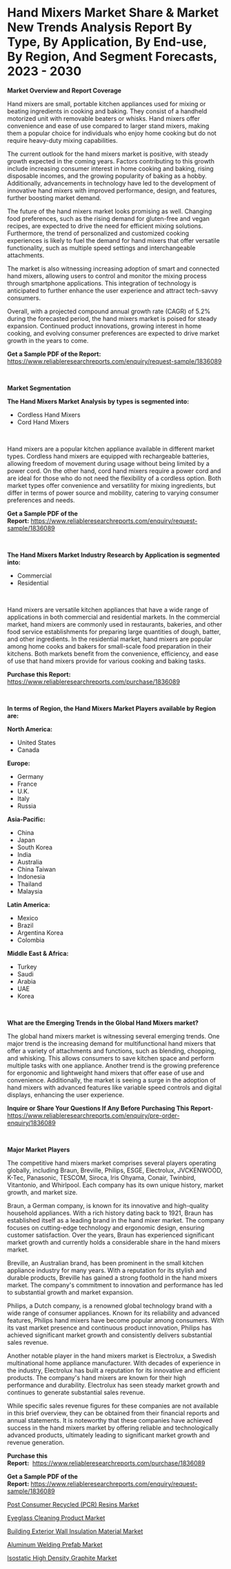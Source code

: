 <p><h1>Hand Mixers Market Share & Market New Trends Analysis Report By Type, By Application, By End-use, By Region, And Segment Forecasts, 2023 - 2030</h1></p><p><strong>Market Overview and Report Coverage</strong></p>
<p><p>Hand mixers are small, portable kitchen appliances used for mixing or beating ingredients in cooking and baking. They consist of a handheld motorized unit with removable beaters or whisks. Hand mixers offer convenience and ease of use compared to larger stand mixers, making them a popular choice for individuals who enjoy home cooking but do not require heavy-duty mixing capabilities.</p><p>The current outlook for the hand mixers market is positive, with steady growth expected in the coming years. Factors contributing to this growth include increasing consumer interest in home cooking and baking, rising disposable incomes, and the growing popularity of baking as a hobby. Additionally, advancements in technology have led to the development of innovative hand mixers with improved performance, design, and features, further boosting market demand.</p><p>The future of the hand mixers market looks promising as well. Changing food preferences, such as the rising demand for gluten-free and vegan recipes, are expected to drive the need for efficient mixing solutions. Furthermore, the trend of personalized and customized cooking experiences is likely to fuel the demand for hand mixers that offer versatile functionality, such as multiple speed settings and interchangeable attachments.</p><p>The market is also witnessing increasing adoption of smart and connected hand mixers, allowing users to control and monitor the mixing process through smartphone applications. This integration of technology is anticipated to further enhance the user experience and attract tech-savvy consumers.</p><p>Overall, with a projected compound annual growth rate (CAGR) of 5.2% during the forecasted period, the hand mixers market is poised for steady expansion. Continued product innovations, growing interest in home cooking, and evolving consumer preferences are expected to drive market growth in the years to come.</p></p>
<p><strong>Get a Sample PDF of the Report:</strong> <a href="https://www.reliableresearchreports.com/enquiry/request-sample/1836089">https://www.reliableresearchreports.com/enquiry/request-sample/1836089</a></p>
<p>&nbsp;</p>
<p><strong>Market Segmentation</strong></p>
<p><strong>The Hand Mixers Market Analysis by types is segmented into:</strong></p>
<p><ul><li>Cordless Hand Mixers</li><li>Cord Hand Mixers</li></ul></p>
<p>&nbsp;</p>
<p><p>Hand mixers are a popular kitchen appliance available in different market types. Cordless hand mixers are equipped with rechargeable batteries, allowing freedom of movement during usage without being limited by a power cord. On the other hand, cord hand mixers require a power cord and are ideal for those who do not need the flexibility of a cordless option. Both market types offer convenience and versatility for mixing ingredients, but differ in terms of power source and mobility, catering to varying consumer preferences and needs.</p></p>
<p><strong>Get a Sample PDF of the Report:</strong>&nbsp;<a href="https://www.reliableresearchreports.com/enquiry/request-sample/1836089">https://www.reliableresearchreports.com/enquiry/request-sample/1836089</a></p>
<p>&nbsp;</p>
<p><strong>The Hand Mixers Market Industry Research by Application is segmented into:</strong></p>
<p><ul><li>Commercial</li><li>Residential</li></ul></p>
<p>&nbsp;</p>
<p><p>Hand mixers are versatile kitchen appliances that have a wide range of applications in both commercial and residential markets. In the commercial market, hand mixers are commonly used in restaurants, bakeries, and other food service establishments for preparing large quantities of dough, batter, and other ingredients. In the residential market, hand mixers are popular among home cooks and bakers for small-scale food preparation in their kitchens. Both markets benefit from the convenience, efficiency, and ease of use that hand mixers provide for various cooking and baking tasks.</p></p>
<p><strong>Purchase this Report:</strong>&nbsp; <a href="https://www.reliableresearchreports.com/purchase/1836089">https://www.reliableresearchreports.com/purchase/1836089</a></p>
<p>&nbsp;</p>
<p><strong>In terms of Region, the Hand Mixers Market Players available by Region are:</strong></p>
<p>
    <p> <strong> North America: </strong>
        <ul>
            <li>United States</li>
            <li>Canada</li>
        </ul>
        </p> 
    <p> <strong> Europe: </strong>
        <ul>
            <li>Germany</li>
            <li>France</li>
            <li>U.K.</li>
            <li>Italy</li>
            <li>Russia</li>
        </ul>
        </p> 
    <p> <strong> Asia-Pacific: </strong>
        <ul>
            <li>China</li>
            <li>Japan</li>
            <li>South Korea</li>
            <li>India</li>
            <li>Australia</li>
            <li>China Taiwan</li>
            <li>Indonesia</li>
            <li>Thailand</li>
            <li>Malaysia</li>
        </ul>
        </p> 
    <p> <strong> Latin America: </strong>
        <ul>
            <li>Mexico</li>
            <li>Brazil</li>
            <li>Argentina Korea</li>
            <li>Colombia</li>
        </ul>
        </p> 
    <p> <strong> Middle East & Africa: </strong>
        <ul>
            <li>Turkey</li>
            <li>Saudi</li>
            <li>Arabia</li>
            <li>UAE</li>
            <li>Korea</li>
        </ul>
    </p>
    </p>
<p>&nbsp;</p>
<p><strong>What are the Emerging Trends in the Global Hand Mixers market?</strong></p>
<p><p>The global hand mixers market is witnessing several emerging trends. One major trend is the increasing demand for multifunctional hand mixers that offer a variety of attachments and functions, such as blending, chopping, and whisking. This allows consumers to save kitchen space and perform multiple tasks with one appliance. Another trend is the growing preference for ergonomic and lightweight hand mixers that offer ease of use and convenience. Additionally, the market is seeing a surge in the adoption of hand mixers with advanced features like variable speed controls and digital displays, enhancing the user experience.</p></p>
<p><strong>Inquire or Share Your Questions If Any Before Purchasing This Report</strong>- <a href="https://www.reliableresearchreports.com/enquiry/pre-order-enquiry/1836089">https://www.reliableresearchreports.com/enquiry/pre-order-enquiry/1836089</a></p>
<p>&nbsp;</p>
<p><strong>Major Market Players</strong></p>
<p><p>The competitive hand mixers market comprises several players operating globally, including Braun, Breville, Philips, ESGE, Electrolux, JVCKENWOOD, K-Tec, Panasonic, TESCOM, Siroca, Iris Ohyama, Conair, Twinbird, Vitantonio, and Whirlpool. Each company has its own unique history, market growth, and market size.</p><p>Braun, a German company, is known for its innovative and high-quality household appliances. With a rich history dating back to 1921, Braun has established itself as a leading brand in the hand mixer market. The company focuses on cutting-edge technology and ergonomic design, ensuring customer satisfaction. Over the years, Braun has experienced significant market growth and currently holds a considerable share in the hand mixers market.</p><p>Breville, an Australian brand, has been prominent in the small kitchen appliance industry for many years. With a reputation for its stylish and durable products, Breville has gained a strong foothold in the hand mixers market. The company's commitment to innovation and performance has led to substantial growth and market expansion.</p><p>Philips, a Dutch company, is a renowned global technology brand with a wide range of consumer appliances. Known for its reliability and advanced features, Philips hand mixers have become popular among consumers. With its vast market presence and continuous product innovation, Philips has achieved significant market growth and consistently delivers substantial sales revenue.</p><p>Another notable player in the hand mixers market is Electrolux, a Swedish multinational home appliance manufacturer. With decades of experience in the industry, Electrolux has built a reputation for its innovative and efficient products. The company's hand mixers are known for their high performance and durability. Electrolux has seen steady market growth and continues to generate substantial sales revenue.</p><p>While specific sales revenue figures for these companies are not available in this brief overview, they can be obtained from their financial reports and annual statements. It is noteworthy that these companies have achieved success in the hand mixers market by offering reliable and technologically advanced products, ultimately leading to significant market growth and revenue generation.</p></p>
<p><strong>Purchase this Report:</strong>&nbsp;&nbsp;<a href="https://www.reliableresearchreports.com/purchase/1836089">https://www.reliableresearchreports.com/purchase/1836089</a></p>
<p></p>
<p><strong>Get a Sample PDF of the Report:</strong>&nbsp;<a href="https://www.reliableresearchreports.com/enquiry/request-sample/1836089">https://www.reliableresearchreports.com/enquiry/request-sample/1836089</a></p>
<p><p><a href="https://www.linkedin.com/pulse/post-consumer-recycled-pcr-resins-market-research-report/">Post Consumer Recycled (PCR) Resins Market</a></p><p><a href="https://www.linkedin.com/pulse/eyeglass-cleaning-product-market-research-report-provides/">Eyeglass Cleaning Product Market</a></p><p><a href="https://medium.com/@gerardowolf/building-exterior-wall-insulation-material-market-size-cagr-trends-2024-2030-5401496a253b">Building Exterior Wall Insulation Material Market</a></p><p><a href="https://medium.com/@ravenrussel2023/aluminum-welding-prefab-market-research-report-its-history-and-forecast-2023-to-2030-483cee22e743">Aluminum Welding Prefab Market</a></p><p><a href="https://www.linkedin.com/pulse/isostatic-high-density-graphite-market-size-2023-2030-global/">Isostatic High Density Graphite Market</a></p></p>